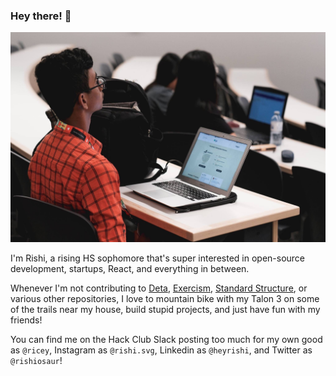 ### Hey there! 👋

![Me at Hack the North 2018](https://raw.githubusercontent.com/rishiosaur/rishiosaur/master/IMG_2475.JPG)

I'm Rishi, a rising HS sophomore that's super interested in open-source development, startups, React, and everything in between.

Whenever I'm not contributing to [Deta](), [Exercism](), [Standard Structure](), or various other repositories, I love to mountain bike with my Talon 3 on some of the trails near my house, build stupid projects, and just have fun with my friends!

You can find me on the Hack Club Slack posting too much for my own good as `@ricey`, Instagram as `@rishi.svg`, Linkedin as `@heyrishi`, and Twitter as `@rishiosaur`!

